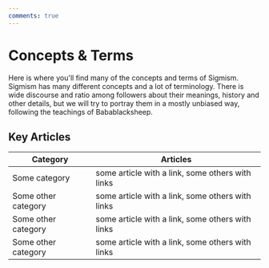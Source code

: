 ```yaml
---
comments: true
---
```

# Concepts & Terms

Here is where you'll find many of the concepts and terms of Sigmism. Sigmism has many different concepts and a lot of terminology. There is wide discourse and ratio among followers about their meanings, history and other details, but we will try to portray them in a mostly unbiased way, following the teachings of Babablacksheep.

## Key Articles
| Category | Articles |
| -------- | -------- |
| Some category | some article with a link, some others with links |
| Some other category | some article with a link, some others with links |
| Some other category | some article with a link, some others with links |
| Some other category | some article with a link, some others with links |
